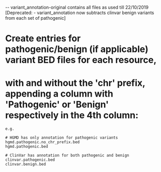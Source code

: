 -- variant_annotation-original contains all files as used till 22/10/2019
[Deprecated: - variant_annotation now subtracts clinvar benign variants from each set of pathogenic]


# Create entries for pathogenic/benign (if applicable) variant BED files for each resource, 
# with and without the 'chr' prefix, appending a column with 'Pathogenic' or 'Benign' respectively in the 4th column:

```
e.g.

# HGMD has only annotation for pathogenic variants
hgmd.pathogenic.no_chr_prefix.bed
hgmd.pathogenic.bed

# ClinVar has annotation for both pathogenic and benign
clinvar.pathogenic.bed
clinvar.benign.bed
```
